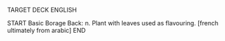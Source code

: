 TARGET DECK
ENGLISH

START
Basic
Borage
Back: n. Plant with leaves used as flavouring. [french ultimately from arabic]
END
